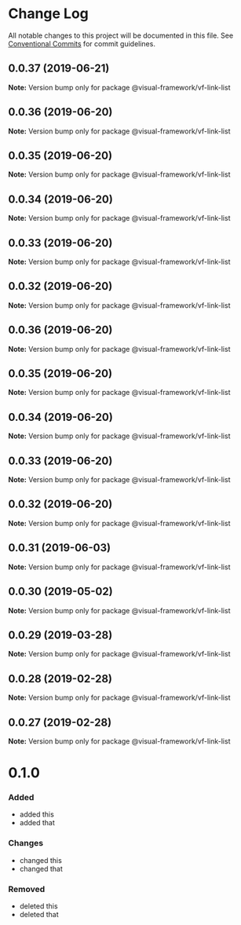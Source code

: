 # Change Log

All notable changes to this project will be documented in this file.
See [Conventional Commits](https://conventionalcommits.org) for commit guidelines.

## 0.0.37 (2019-06-21)

**Note:** Version bump only for package @visual-framework/vf-link-list





## 0.0.36 (2019-06-20)

**Note:** Version bump only for package @visual-framework/vf-link-list





## 0.0.35 (2019-06-20)

**Note:** Version bump only for package @visual-framework/vf-link-list





## 0.0.34 (2019-06-20)

**Note:** Version bump only for package @visual-framework/vf-link-list





## 0.0.33 (2019-06-20)

**Note:** Version bump only for package @visual-framework/vf-link-list





## 0.0.32 (2019-06-20)

**Note:** Version bump only for package @visual-framework/vf-link-list





## 0.0.36 (2019-06-20)

**Note:** Version bump only for package @visual-framework/vf-link-list





## 0.0.35 (2019-06-20)

**Note:** Version bump only for package @visual-framework/vf-link-list





## 0.0.34 (2019-06-20)

**Note:** Version bump only for package @visual-framework/vf-link-list





## 0.0.33 (2019-06-20)

**Note:** Version bump only for package @visual-framework/vf-link-list





## 0.0.32 (2019-06-20)

**Note:** Version bump only for package @visual-framework/vf-link-list





## 0.0.31 (2019-06-03)

**Note:** Version bump only for package @visual-framework/vf-link-list





## 0.0.30 (2019-05-02)

**Note:** Version bump only for package @visual-framework/vf-link-list





## 0.0.29 (2019-03-28)

**Note:** Version bump only for package @visual-framework/vf-link-list





## 0.0.28 (2019-02-28)

**Note:** Version bump only for package @visual-framework/vf-link-list





## 0.0.27 (2019-02-28)

**Note:** Version bump only for package @visual-framework/vf-link-list





# 0.1.0

### Added
- added this
- added that

### Changes

- changed this
- changed that

### Removed

- deleted this
- deleted that
